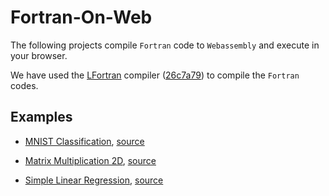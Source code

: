 # Fortran-On-Web


The following projects compile `Fortran` code to `Webassembly` and execute in your browser.


We have used the [LFortran](https://github.com/lfortran/lfortran) compiler ([26c7a79](https://github.com/lfortran/lfortran/tree/26c7a7976708f2d595a0ab64f0d531b43518f200)) to compile the `Fortran` codes.

## Examples

- [MNIST Classification](https://shaikh-ubaid.github.io/mnist-classifier-blas-wasm/), [source](https://github.com/Shaikh-Ubaid/mnist-classifier-blas-wasm)

- [Matrix Multiplication 2D](https://shaikh-ubaid.github.io/Fortran-On-Web/matmul2D/), [source](https://github.com/Shaikh-Ubaid/Fortran-On-Web)

- [Simple Linear Regression](https://shaikh-ubaid.github.io/Fortran-On-Web/linear-regression/), [source](https://github.com/Shaikh-Ubaid/Fortran-On-Web)
